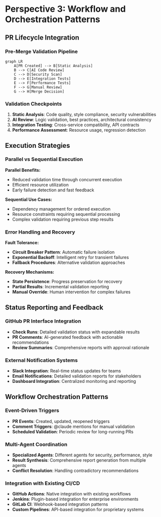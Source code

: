 # Perspective 3: Workflow and Orchestration Patterns

## PR Lifecycle Integration

### Pre-Merge Validation Pipeline
```mermaid
graph LR
    A[PR Created] --> B[Static Analysis]
    B --> C[AI Code Review]
    C --> D[Security Scan]
    D --> E[Integration Tests]
    E --> F[Performance Tests]
    F --> G[Manual Review]
    G --> H[Merge Decision]
```

### Validation Checkpoints
1. **Static Analysis**: Code quality, style compliance, security vulnerabilities
2. **AI Review**: Logic validation, best practices, architectural consistency
3. **Integration Testing**: Cross-service compatibility, API contracts
4. **Performance Assessment**: Resource usage, regression detection

## Execution Strategies

### Parallel vs Sequential Execution
**Parallel Benefits:**
- Reduced validation time through concurrent execution
- Efficient resource utilization
- Early failure detection and fast feedback

**Sequential Use Cases:**
- Dependency management for ordered execution
- Resource constraints requiring sequential processing
- Complex validation requiring previous step results

### Error Handling and Recovery
**Fault Tolerance:**
- **Circuit Breaker Pattern**: Automatic failure isolation
- **Exponential Backoff**: Intelligent retry for transient failures
- **Fallback Procedures**: Alternative validation approaches

**Recovery Mechanisms:**
- **State Persistence**: Progress preservation for recovery
- **Partial Results**: Incremental validation reporting
- **Manual Override**: Human intervention for complex failures

## Status Reporting and Feedback

### GitHub PR Interface Integration
- **Check Runs**: Detailed validation status with expandable results
- **PR Comments**: AI-generated feedback with actionable recommendations
- **Review Summaries**: Comprehensive reports with approval rationale

### External Notification Systems
- **Slack Integration**: Real-time status updates for teams
- **Email Notifications**: Detailed validation reports for stakeholders
- **Dashboard Integration**: Centralized monitoring and reporting

## Workflow Orchestration Patterns

### Event-Driven Triggers
- **PR Events**: Created, updated, reopened triggers
- **Comment Triggers**: @claude mentions for manual validation
- **Scheduled Validation**: Periodic review for long-running PRs

### Multi-Agent Coordination
- **Specialized Agents**: Different agents for security, performance, style
- **Result Synthesis**: Comprehensive report generation from multiple agents
- **Conflict Resolution**: Handling contradictory recommendations

### Integration with Existing CI/CD
- **GitHub Actions**: Native integration with existing workflows
- **Jenkins**: Plugin-based integration for enterprise environments
- **GitLab CI**: Webhook-based integration patterns
- **Custom Pipelines**: API-based integration for proprietary systems